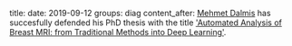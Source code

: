 title:
date: 2019-09-12
groups: diag
content_after: 
<a href="https://www.linkedin.com/in/mdalmis/?originalSubdomain=nl">Mehmet Dalmis</a> has succesfully defended his PhD thesis with the title <a href="https://beta.diagnijmegen.nl/publications/dalm19a/">'Automated Analysis of Breast MRI: from Traditional Methods into Deep Learning'</a>.
